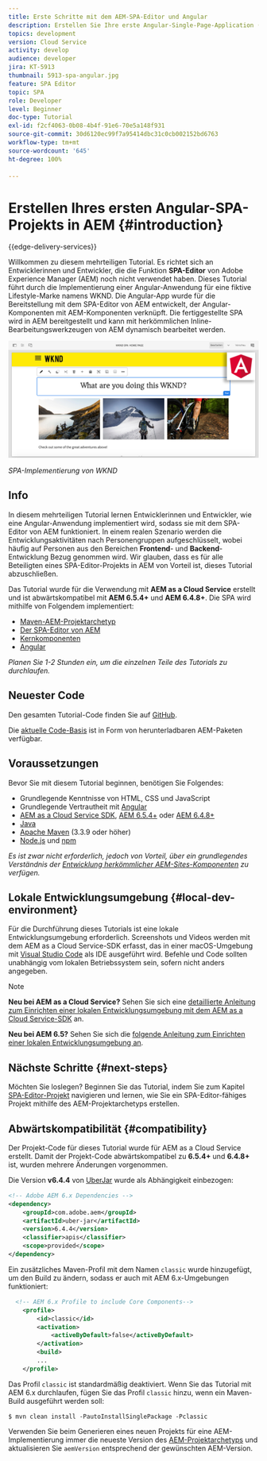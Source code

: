 ```yaml
---
title: Erste Schritte mit dem AEM-SPA-Editor und Angular
description: Erstellen Sie Ihre erste Angular-Single-Page-Application (SPA), die in Adobe Experience Manager mit der WKND-SPA bearbeitet werden kann.
topics: development
version: Cloud Service
activity: develop
audience: developer
jira: KT-5913
thumbnail: 5913-spa-angular.jpg
feature: SPA Editor
topic: SPA
role: Developer
level: Beginner
doc-type: Tutorial
exl-id: f2cf4063-0b08-4b4f-91e6-70e5a148f931
source-git-commit: 30d6120ec99f7a95414dbc31c0cb002152bd6763
workflow-type: tm+mt
source-wordcount: '645'
ht-degree: 100%

---
```


# Erstellen Ihres ersten Angular-SPA-Projekts in AEM {#introduction}

{{edge-delivery-services}}

Willkommen zu diesem mehrteiligen Tutorial. Es richtet sich an Entwicklerinnen und Entwickler, die die Funktion **SPA-Editor** von Adobe Experience Manager (AEM) noch nicht verwendet haben. Dieses Tutorial führt durch die Implementierung einer Angular-Anwendung für eine fiktive Lifestyle-Marke namens WKND. Die Angular-App wurde für die Bereitstellung mit dem SPA-Editor von AEM entwickelt, der Angular-Komponenten mit AEM-Komponenten verknüpft. Die fertiggestellte SPA wird in AEM bereitgestellt und kann mit herkömmlichen Inline-Bearbeitungswerkzeugen von AEM dynamisch bearbeitet werden.

![Endgültige SPA implementiert](assets/wknd-spa-implementation.png)

*SPA-Implementierung von WKND*

## Info

In diesem mehrteiligen Tutorial lernen Entwicklerinnen und Entwickler, wie eine Angular-Anwendung implementiert wird, sodass sie mit dem SPA-Editor von AEM funktioniert. In einem realen Szenario werden die Entwicklungsaktivitäten nach Personengruppen aufgeschlüsselt, wobei häufig auf Personen aus den Bereichen **Frontend**- und **Backend**-Entwicklung Bezug genommen wird. Wir glauben, dass es für alle Beteiligten eines SPA-Editor-Projekts in AEM von Vorteil ist, dieses Tutorial abzuschließen.

Das Tutorial wurde für die Verwendung mit **AEM as a Cloud Service** erstellt und ist abwärtskompatibel mit **AEM 6.5.4+** und **AEM 6.4.8+**. Die SPA wird mithilfe von Folgendem implementiert:

* [Maven-AEM-Projektarchetyp](https://experienceleague.adobe.com/docs/experience-manager-core-components/using/developing/archetype/overview.html?lang=de)
* [Der SPA-Editor von AEM](https://experienceleague.adobe.com/docs/experience-manager-65/developing/headless/spas/spa-walkthrough.html?lang=de#content-editing-experience-with-spa)
* [Kernkomponenten](https://experienceleague.adobe.com/docs/experience-manager-core-components/using/introduction.html?lang=de)
* [Angular](https://angular.io/)

*Planen Sie 1-2 Stunden ein, um die einzelnen Teile des Tutorials zu durchlaufen.*

## Neuester Code

Den gesamten Tutorial-Code finden Sie auf [GitHub](https://github.com/adobe/aem-guides-wknd-spa).

Die [aktuelle Code-Basis](https://github.com/adobe/aem-guides-wknd-spa/releases) ist in Form von herunterladbaren AEM-Paketen verfügbar.

## Voraussetzungen

Bevor Sie mit diesem Tutorial beginnen, benötigen Sie Folgendes:

* Grundlegende Kenntnisse von HTML, CSS und JavaScript
* Grundlegende Vertrautheit mit [Angular](https://angular.io/)
* [AEM as a Cloud Service SDK](https://experienceleague.adobe.com/docs/experience-manager-learn/cloud-service/local-development-environment-set-up/aem-runtime.html?lang=de#download-the-aem-as-a-cloud-service-sdk), [AEM 6.5.4+](https://helpx.adobe.com/de/experience-manager/aem-releases-updates.html#65) oder [AEM 6.4.8+](https://helpx.adobe.com/de/experience-manager/aem-releases-updates.html#64)
* [Java](https://downloads.experiencecloud.adobe.com/content/software-distribution/en/general.html)
* [Apache Maven](https://maven.apache.org/) (3.3.9 oder höher)
* [Node.js](https://nodejs.org/de/) und [npm](https://www.npmjs.com/)

*Es ist zwar nicht erforderlich, jedoch von Vorteil, über ein grundlegendes Verständnis der [Entwicklung herkömmlicher AEM-Sites-Komponenten](https://experienceleague.adobe.com/docs/experience-manager-learn/getting-started-wknd-tutorial-develop/overview.html?lang=de) zu verfügen.*

## Lokale Entwicklungsumgebung {#local-dev-environment}

Für die Durchführung dieses Tutorials ist eine lokale Entwicklungsumgebung erforderlich. Screenshots und Videos werden mit dem AEM as a Cloud Service-SDK erfasst, das in einer macOS-Umgebung mit [Visual Studio Code](https://code.visualstudio.com/) als IDE ausgeführt wird. Befehle und Code sollten unabhängig vom lokalen Betriebssystem sein, sofern nicht anders angegeben.

>[!NOTE]
>
> **Neu bei AEM as a Cloud Service?** Sehen Sie sich eine [detaillierte Anleitung zum Einrichten einer lokalen Entwicklungsumgebung mit dem AEM as a Cloud Service-SDK](https://experienceleague.adobe.com/docs/experience-manager-learn/cloud-service/local-development-environment-set-up/overview.html?lang=de) an.
>
> **Neu bei AEM 6.5?** Sehen Sie sich die [folgende Anleitung zum Einrichten einer lokalen Entwicklungsumgebung an](https://experienceleague.adobe.com/docs/experience-manager-learn/foundation/development/set-up-a-local-aem-development-environment.html?lang=de).

## Nächste Schritte {#next-steps}

Möchten Sie loslegen? Beginnen Sie das Tutorial, indem Sie zum Kapitel [SPA-Editor-Projekt](create-project.md) navigieren und lernen, wie Sie ein SPA-Editor-fähiges Projekt mithilfe des AEM-Projektarchetyps erstellen.

## Abwärtskompatibilität {#compatibility}

Der Projekt-Code für dieses Tutorial wurde für AEM as a Cloud Service erstellt. Damit der Projekt-Code abwärtskompatibel zu **6.5.4+** und **6.4.8+** ist, wurden mehrere Änderungen vorgenommen.

Die Version **v6.4.4** von [UberJar](https://experienceleague.adobe.com/docs/experience-manager-65/developing/devtools/ht-projects-maven.html?lang=de#what-is-the-uberjar) wurde als Abhängigkeit einbezogen:

```xml
<!-- Adobe AEM 6.x Dependencies -->
<dependency>
    <groupId>com.adobe.aem</groupId>
    <artifactId>uber-jar</artifactId>
    <version>6.4.4</version>
    <classifier>apis</classifier>
    <scope>provided</scope>
</dependency>
```

Ein zusätzliches Maven-Profil mit dem Namen `classic` wurde hinzugefügt, um den Build zu ändern, sodass er auch mit AEM 6.x-Umgebungen funktioniert:

```xml
  <!-- AEM 6.x Profile to include Core Components-->
    <profile>
        <id>classic</id>
        <activation>
            <activeByDefault>false</activeByDefault>
        </activation>
        <build>
        ...
    </profile>
```

Das Profil `classic` ist standardmäßig deaktiviert. Wenn Sie das Tutorial mit AEM 6.x durchlaufen, fügen Sie das Profil `classic` hinzu, wenn ein Maven-Build ausgeführt werden soll:

```shell
$ mvn clean install -PautoInstallSinglePackage -Pclassic
```

Verwenden Sie beim Generieren eines neuen Projekts für eine AEM-Implementierung immer die neueste Version des [AEM-Projektarchetyps](https://github.com/adobe/aem-project-archetype) und aktualisieren Sie `aemVersion` entsprechend der gewünschten AEM-Version.
